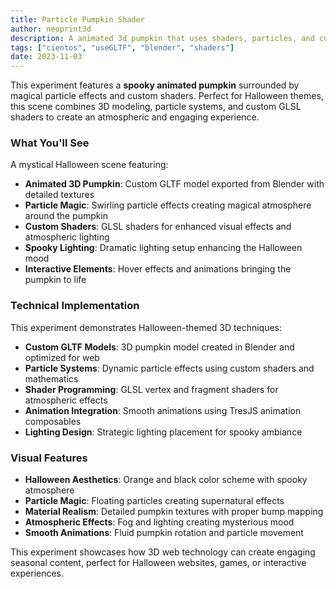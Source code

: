 ```yaml
---
title: Particle Pumpkin Shader
author: neoprint3d
description: A animated 3d pumpkin that uses shaders, particles, and custom gltf model
tags: ["cientos", "useGLTF", "blender", "shaders"]
date: 2023-11-03
---
```


This experiment features a **spooky animated pumpkin** surrounded by magical particle effects and custom shaders. Perfect for Halloween themes, this scene combines 3D modeling, particle systems, and custom GLSL shaders to create an atmospheric and engaging experience.

### What You'll See

A mystical Halloween scene featuring:

- **Animated 3D Pumpkin**: Custom GLTF model exported from Blender with detailed textures
- **Particle Magic**: Swirling particle effects creating magical atmosphere around the pumpkin
- **Custom Shaders**: GLSL shaders for enhanced visual effects and atmospheric lighting
- **Spooky Lighting**: Dramatic lighting setup enhancing the Halloween mood
- **Interactive Elements**: Hover effects and animations bringing the pumpkin to life

### Technical Implementation

This experiment demonstrates Halloween-themed 3D techniques:

- **Custom GLTF Models**: 3D pumpkin model created in Blender and optimized for web
- **Particle Systems**: Dynamic particle effects using custom shaders and mathematics
- **Shader Programming**: GLSL vertex and fragment shaders for atmospheric effects
- **Animation Integration**: Smooth animations using TresJS animation composables
- **Lighting Design**: Strategic lighting placement for spooky ambiance

### Visual Features

- **Halloween Aesthetics**: Orange and black color scheme with spooky atmosphere
- **Particle Magic**: Floating particles creating supernatural effects
- **Material Realism**: Detailed pumpkin textures with proper bump mapping
- **Atmospheric Effects**: Fog and lighting creating mysterious mood
- **Smooth Animations**: Fluid pumpkin rotation and particle movement

This experiment showcases how 3D web technology can create engaging seasonal content, perfect for Halloween websites, games, or interactive experiences.


